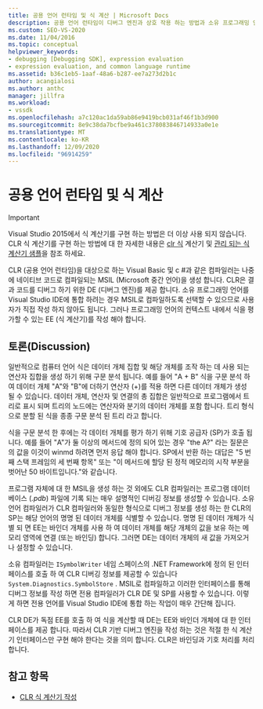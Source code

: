 ```yaml
---
title: 공용 언어 런타임 및 식 계산 | Microsoft Docs
description: 공용 언어 런타임이 디버그 엔진과 상호 작용 하는 방법과 소유 프로그래밍 언어를 Visual Studio IDE에 통합 하는 방법에 대해 알아봅니다.
ms.custom: SEO-VS-2020
ms.date: 11/04/2016
ms.topic: conceptual
helpviewer_keywords:
- debugging [Debugging SDK], expression evaluation
- expression evaluation, and common language runtime
ms.assetid: b36c1eb5-1aaf-48a6-b287-ee7a273d2b1c
author: acangialosi
ms.author: anthc
manager: jillfra
ms.workload:
- vssdk
ms.openlocfilehash: a7c120ac1da59ab86e9419bcb031af46f1b3d900
ms.sourcegitcommit: 8e9c38da7bcfbe9a461c378083846714933a0e1e
ms.translationtype: MT
ms.contentlocale: ko-KR
ms.lasthandoff: 12/09/2020
ms.locfileid: "96914259"
---
```

# <a name="common-language-runtime-and-expression-evaluation"></a>공용 언어 런타임 및 식 계산
> [!IMPORTANT]
> Visual Studio 2015에서 식 계산기를 구현 하는 방법은 더 이상 사용 되지 않습니다. CLR 식 계산기를 구현 하는 방법에 대 한 자세한 내용은 [clr 식](https://github.com/Microsoft/ConcordExtensibilitySamples/wiki/CLR-Expression-Evaluators) 계산기 및 [관리 되는 식 계산기 샘플](https://github.com/Microsoft/ConcordExtensibilitySamples/wiki/Managed-Expression-Evaluator-Sample)을 참조 하세요.

 CLR (공용 언어 런타임)을 대상으로 하는 Visual Basic 및 c #과 같은 컴파일러는 나중에 네이티브 코드로 컴파일되는 MSIL (Microsoft 중간 언어)을 생성 합니다. CLR은 결과 코드를 디버그 하기 위한 DE (디버그 엔진)를 제공 합니다. 소유 프로그래밍 언어를 Visual Studio IDE에 통합 하려는 경우 MSIL로 컴파일하도록 선택할 수 있으므로 사용자가 직접 작성 하지 않아도 됩니다. 그러나 프로그래밍 언어의 컨텍스트 내에서 식을 평가할 수 있는 EE (식 계산기)를 작성 해야 합니다.

## <a name="discussion"></a>토론(Discussion)
 일반적으로 컴퓨터 언어 식은 데이터 개체 집합 및 해당 개체를 조작 하는 데 사용 되는 연산자 집합을 생성 하기 위해 구문 분석 됩니다. 예를 들어 "A + B" 식을 구문 분석 하 여 데이터 개체 "A"와 "B"에 더하기 연산자 (+)를 적용 하면 다른 데이터 개체가 생성 될 수 있습니다. 데이터 개체, 연산자 및 연결의 총 집합은 일반적으로 프로그램에서 트리로 표시 되며 트리의 노드에는 연산자와 분기의 데이터 개체를 포함 합니다. 트리 형식으로 분할 된 식을 종종 구문 분석 된 트리 라고 합니다.

 식을 구문 분석 한 후에는 각 데이터 개체를 평가 하기 위해 기호 공급자 (SP)가 호출 됩니다. 예를 들어 "A"가 둘 이상의 메서드에 정의 되어 있는 경우 "the A?" 라는 질문은 의 값을 이것이 winmd 하려면 먼저 응답 해야 합니다. SP에서 반환 하는 대답은 "5 번째 스택 프레임의 세 번째 항목" 또는 "이 메서드에 할당 된 정적 메모리의 시작 부분을 벗어난 50 바이트입니다."와 같습니다.

 프로그램 자체에 대 한 MSIL을 생성 하는 것 외에도 CLR 컴파일러는 프로그램 데이터베이스 (*.pdb*) 파일에 기록 되는 매우 설명적인 디버깅 정보를 생성할 수 있습니다. 소유 언어 컴파일러가 CLR 컴파일러와 동일한 형식으로 디버그 정보를 생성 하는 한 CLR의 SP는 해당 언어의 명명 된 데이터 개체를 식별할 수 있습니다. 명명 된 데이터 개체가 식별 되 면 EE는 바인더 개체를 사용 하 여 데이터 개체를 해당 개체의 값을 보유 하는 메모리 영역에 연결 (또는 바인딩) 합니다. 그러면 DE는 데이터 개체의 새 값을 가져오거나 설정할 수 있습니다.

 소유 컴파일러는 `ISymbolWriter` 네임 스페이스의 .NET Framework에 정의 된 인터페이스를 호출 하 여 CLR 디버깅 정보를 제공할 수 있습니다 `System.Diagnostics.SymbolStore` . MSIL로 컴파일하고 이러한 인터페이스를 통해 디버그 정보를 작성 하면 전용 컴파일러가 CLR DE 및 SP를 사용할 수 있습니다. 이렇게 하면 전용 언어를 Visual Studio IDE에 통합 하는 작업이 매우 간단해 집니다.

 CLR DE가 독점 EE를 호출 하 여 식을 계산할 때 DE는 EE와 바인더 개체에 대 한 인터페이스를 제공 합니다. 따라서 CLR 기반 디버그 엔진을 작성 하는 것은 적절 한 식 계산기 인터페이스만 구현 해야 한다는 것을 의미 합니다. CLR은 바인딩과 기호 처리를 처리 합니다.

## <a name="see-also"></a>참고 항목
- [CLR 식 계산기 작성](../../extensibility/debugger/writing-a-common-language-runtime-expression-evaluator.md)
